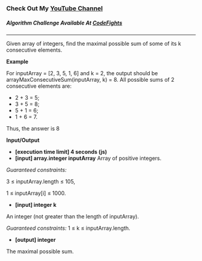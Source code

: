 ### Check Out My [YouTube Channel](https://www.YouTube.com/CodingTutorials360)

##### Algorithm Challenge Available At [CodeFights](https://codefights.com/arcade/intro/level-4/xvkRbxYkdHdHNCKjg)

---

Given array of integers, find the maximal possible sum of some of its k consecutive elements.

**Example**

For inputArray = [2, 3, 5, 1, 6] and k = 2, the output should be
arrayMaxConsecutiveSum(inputArray, k) = 8.
All possible sums of 2 consecutive elements are:

- 2 + 3 = 5;
- 3 + 5 = 8;
- 5 + 1 = 6;
- 1 + 6 = 7.

Thus, the answer is 8

**Input/Output**

- **[execution time limit] 4 seconds (js)**
- **[input] array.integer inputArray** Array of positive integers.

_Guaranteed constraints:_

3 ≤ inputArray.length ≤ 105,

1 ≤ inputArray[i] ≤ 1000.

- **[input] integer k**

An integer (not greater than the length of inputArray).

_Guaranteed constraints:_
1 ≤ k ≤ inputArray.length.

- **[output] integer**

The maximal possible sum.
